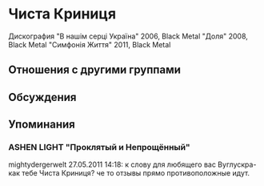 # Чиста Криниця

Дискография
"В нашім серці Україна" 2006, Black Metal
"Доля" 2008, Black Metal
"Симфонiя Життя" 2011, Black Metal

## Отношения с другими группами


## Обсуждения


## Упоминания

### ASHEN LIGHT &quot;Проклятый и Непрощённый&quot;

mightydergerwelt 27.05.2011 14:18:
к слову для любящего вас Вуглускра-<BR>как тебе Чиста Криниця? че то отзывы прямо противоположные идут. 

